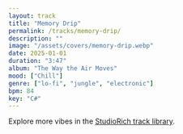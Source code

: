 ```yaml
---
layout: track
title: "Memory Drip"
permalink: /tracks/memory-drip/
description: ""
image: "/assets/covers/memory-drip.webp"
date: 2025-01-01
duration: "3:47"
album: "The Way the Air Moves"
mood: ["Chill"]
genre: ["lo-fi", "jungle", "electronic"]
bpm: 84
key: "C#"
---
```


Explore more vibes in the [StudioRich track library](/tracks/).
